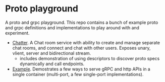 # Proto playground

A proto and grpc playground. This repo contains a bunch of example proto and grpc definitions and implementations to play around with and experiment.

- [Chatter](./chatter). A Chat room service with ability to create and manage separate chat rooms, and connect and chat with other users. Exposes unary, vlient, server and bidirectional stream.
  - includes demonstration of using descriptors to discover proto specs dynamically and call endpoints.
- [Example](./cmd/examples). Demostrates a few ways to serve gRPC and http APIs in a single container (multi-port, a few single-port implementations).